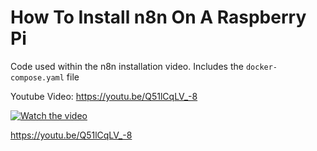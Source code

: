 # How To Install n8n On A Raspberry Pi
Code used within the n8n installation video.
Includes the ```docker-compose.yaml``` file

Youtube Video: https://youtu.be/Q51lCqLV_-8

[![Watch the video](https://img.youtube.com/vi/Q51lCqLV_-8/hqdefault.jpg)](https://youtu.be/Q51lCqLV_-8)


https://youtu.be/Q51lCqLV_-8

